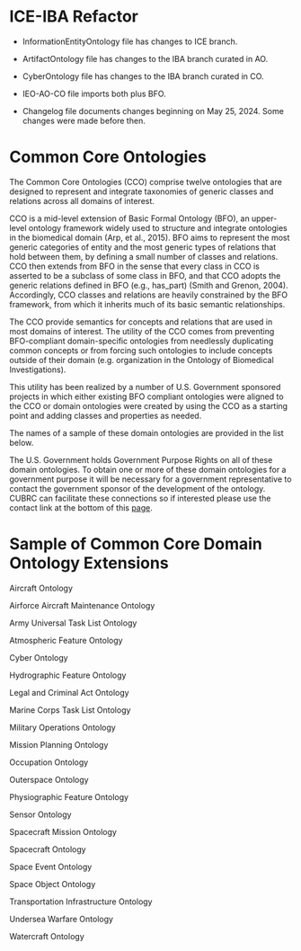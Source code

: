 # ICE-IBA Refactor
* InformationEntityOntology file has changes to ICE branch.

* ArtifactOntology file has changes to the IBA branch curated in AO.
  
* CyberOntology file has changes to the IBA branch curated in CO.

* IEO-AO-CO file imports both plus BFO.

* Changelog file documents changes beginning on May 25, 2024. Some changes were made before then.


# Common Core Ontologies
The Common Core Ontologies (CCO) comprise twelve ontologies that are designed to represent and integrate taxonomies of generic classes and relations across all domains of interest.

CCO is a mid-level extension of Basic Formal Ontology (BFO), an upper-level ontology framework widely used to structure and integrate ontologies in the biomedical domain (Arp, et al., 2015). BFO aims to represent the most generic categories of entity and the most generic types of relations that hold between them, by defining a small number of classes and relations. CCO then extends from BFO in the sense that every class in CCO is asserted to be a subclass of some class in BFO, and that CCO adopts the generic relations defined in BFO (e.g., has_part) (Smith and Grenon, 2004). Accordingly, CCO classes and relations are heavily constrained by the BFO framework, from which it inherits much of its basic semantic relationships.

The CCO provide semantics for concepts and relations that are used in most domains of interest. The utility of the CCO comes from preventing BFO-compliant domain-specific ontologies from needlessly duplicating common concepts or from forcing such ontologies to include concepts outside of their domain (e.g. organization in the Ontology of Biomedical Investigations).

This utility has been realized by a number of U.S. Government sponsored projects in which either existing BFO compliant ontologies were aligned to the CCO or domain ontologies were created by using the CCO as a starting point and adding classes and properties as needed.

The names of a sample of these domain ontologies are provided in the list below.

The U.S. Government holds Government Purpose Rights on all of these domain ontologies. To obtain one or more of these domain ontologies for a government purpose it will be necessary for a government representative to contact the government sponsor of the development of the ontology. CUBRC can facilitate these connections so if interested please use the contact link at the bottom of this [page](https://www.cubrc.org/data-science-information-fusion/specialized-data-ontology-development/).

# Sample of Common Core Domain Ontology Extensions
Aircraft Ontology

Airforce Aircraft Maintenance Ontology

Army Universal Task List Ontology

Atmospheric Feature Ontology

Cyber Ontology

Hydrographic Feature Ontology

Legal and Criminal Act Ontology

Marine Corps Task List Ontology

Military Operations Ontology

Mission Planning Ontology

Occupation Ontology

Outerspace Ontology

Physiographic Feature Ontology

Sensor Ontology

Spacecraft Mission Ontology

Spacecraft Ontology

Space Event Ontology

Space Object Ontology

Transportation Infrastructure Ontology

Undersea Warfare Ontology

Watercraft Ontology
